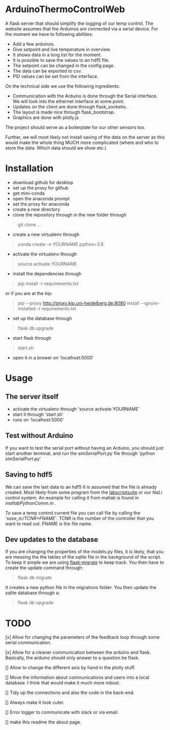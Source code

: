 # ArduinoThermoControlWeb

A flask server that should simplify the logging of our temp control. The website assumes that the Arduinos are connected via a serial device. For the moment we have to following abilities:

- Add a few arduinos.
- Give setpoint and live temperature in overview.
- It shows data in a long list for the moment.
- It is possible to save the values to an hdf5 file.
- The setpoint can be changed in the config page.
- The data can be exported to csv.
- PID values can be set from the interface.


On the technical side we use the following ingredients:
- Communication with the Arduino is done through the Serial interface. We will look into the ethernet interface at some point.
- Updates on the client are done through flask_socketio.
- The layout is made nice through flask_bootstrap.
- Graphics are done with plotly.js

The project should serve as a boilerplate for our other sensors too.

Further, we will most likely not install saving of the data on the server as this would make the whole thing MUCH more complicated (where and who to store the data. Which data should we show etc.)

# Installation

- download github for desktop
- set up the proxy for github
- get mini-conda
- open the anaconda prompt
- set the proxy for anaconda
- create a new directory
- clone the repository through in the new folder through
 > git clone ...
- create a new virtualenv through
 > conda create -n YOURNAME python=3.6
- activate the virtualenv through
> source activate YOURNAME
- install the dependencies through
> pip install -r requirements.txt

 or if you are at the kip:

 > pip --proxy http://proxy.kip.uni-heidelberg.de:8080 install --ignore-installed -r requirements.txt
- set up the database through

> flask db upgrade

- start flask through

> start.sh
- open it in a brower on 'localhost:5000'

# Usage
## The server itself
 - activate the virtualenv through 'source activate YOURNAME'
 - start it through 'start.sh'
 - runs on 'localhost:5000'

## Test without Arduino

 If you want to test the serial port without having an Arduino, you should just
 start another terminal, and run the _simSerialPort.py_ file through 'python simSerialPort.py'

## Saving to hdf5

We can save the last data to an hdf5 It  is assumed that the file is already created. Most likely from some program from the  [labscriptsuite](www.labscript.org) or our _NaLi_ control system. An example for calling it from matlab is found in _matlabPythonComm.m_ .

To save a temp control current file you can call file by calling the _'save_tc/TCNR+FNAME'_. TCNR is the number of the controller that you want to read out. FNAME is the file name.

## Dev updates to the database

If you are changing the properties of the models.py files, it is likely, that you are messing the the tables of the sqlite file in the background of the script. To keep it simple we are using [flask-migrate](https://flask-migrate.readthedocs.io/en/latest/) to keep track. You then have to create the update command through:

> flask db migrate

It creates a new python file in the migrations folder. You then update the sqlite database through a:

> flask db upgrade

# TODO

 [x] Allow for changing the parameters of the feedback loop through some serial communication.

 [x] Allow for a cleaner communication between the arduino and flask. Basically, the arduino should only answer to a question be flask.

 [] Allow to change the different axis by hand in the plotly stuff.

 [] Move the information about communications and users into a local database. I think that would make it much more robust.

 [] Tidy up the connections and also the code in the back-end.

 [] Always make it look cuter.

 [] Error logger to communicate with slack or via email.

 [] make this readme the about page.
